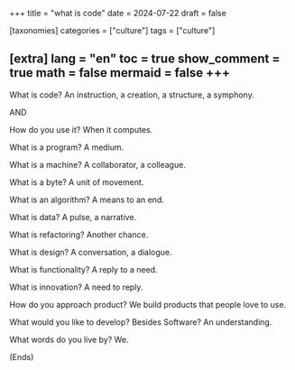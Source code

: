 +++
title = "what is code"
date = 2024-07-22
draft = false
 

[taxonomies]
categories = ["culture"]
tags = ["culture"]

[extra]
lang = "en"
toc = true
show_comment = true
math = false
mermaid = false
+++
---

What is code?
An instruction, a creation, a structure, a symphony.

AND

How do you use it?
When it computes.

What is a program?
A medium.

What is a machine?
A collaborator, a colleague.

What is a byte?
A unit of movement.

What is an algorithm?
A means to an end.

What is data?
A pulse, a narrative.

What is refactoring?
Another chance.

What is design?
A conversation, a dialogue.

What is functionality?
A reply to a need.

What is innovation?
A need to reply.

How do you approach product?
We build products that people love to use.

What would you like to develop? Besides Software?
An understanding.

What words do you live by?
We.

(Ends)